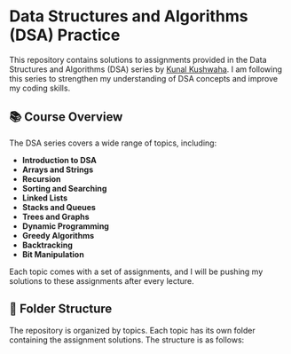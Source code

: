 # Data Structures and Algorithms (DSA) Practice

This repository contains solutions to assignments provided in the Data Structures and Algorithms (DSA) series by [Kunal Kushwaha](https://www.youtube.com/c/KunalKushwaha). I am following this series to strengthen my understanding of DSA concepts and improve my coding skills.

## 📚 Course Overview
The DSA series covers a wide range of topics, including:
- **Introduction to DSA**
- **Arrays and Strings**
- **Recursion**
- **Sorting and Searching**
- **Linked Lists**
- **Stacks and Queues**
- **Trees and Graphs**
- **Dynamic Programming**
- **Greedy Algorithms**
- **Backtracking**
- **Bit Manipulation**

Each topic comes with a set of assignments, and I will be pushing my solutions to these assignments after every lecture.

## 📂 Folder Structure
The repository is organized by topics. Each topic has its own folder containing the assignment solutions. The structure is as follows:


